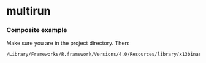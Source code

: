
# multirun


### Composite example

Make sure you are in the project directory. Then:

```sh
/Library/Frameworks/R.framework/Versions/4.0/Resources/library/x13binary/bin/x13ashtml
```
